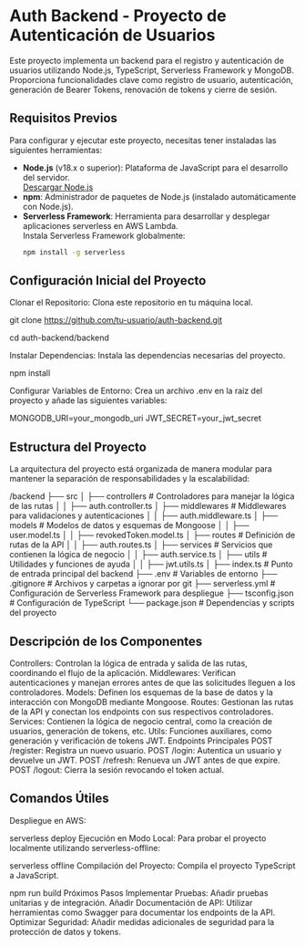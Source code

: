 # **Auth Backend - Proyecto de Autenticación de Usuarios**

Este proyecto implementa un backend para el registro y autenticación de usuarios utilizando Node.js, TypeScript, Serverless Framework y MongoDB. Proporciona funcionalidades clave como registro de usuario, autenticación, generación de Bearer Tokens, renovación de tokens y cierre de sesión.

## **Requisitos Previos**

Para configurar y ejecutar este proyecto, necesitas tener instaladas las siguientes herramientas:

- **Node.js** (v18.x o superior): Plataforma de JavaScript para el desarrollo del servidor.  
  [Descargar Node.js](https://nodejs.org/)
- **npm**: Administrador de paquetes de Node.js (instalado automáticamente con Node.js).
- **Serverless Framework**: Herramienta para desarrollar y desplegar aplicaciones serverless en AWS Lambda.  
  Instala Serverless Framework globalmente:
  ```bash
  npm install -g serverless

## Configuración Inicial del Proyecto
Clonar el Repositorio: Clona este repositorio en tu máquina local.

git clone https://github.com/tu-usuario/auth-backend.git

cd auth-backend/backend

Instalar Dependencias: Instala las dependencias necesarias del proyecto.

npm install

Configurar Variables de Entorno: Crea un archivo .env en la raíz del proyecto y añade las siguientes variables:

MONGODB_URI=your_mongodb_uri
JWT_SECRET=your_jwt_secret

## Estructura del Proyecto 
La arquitectura del proyecto está organizada de manera modular para mantener la separación de responsabilidades y la escalabilidad:

/backend
├── src
│   ├── controllers       # Controladores para manejar la lógica de las rutas
│   │   ├── auth.controller.ts
│   ├── middlewares       # Middlewares para validaciones y autenticaciones
│   │   ├── auth.middleware.ts
│   ├── models            # Modelos de datos y esquemas de Mongoose
│   │   ├── user.model.ts
│   │   ├── revokedToken.model.ts
│   ├── routes            # Definición de rutas de la API
│   │   ├── auth.routes.ts
│   ├── services          # Servicios que contienen la lógica de negocio
│   │   ├── auth.service.ts
│   ├── utils             # Utilidades y funciones de ayuda
│   │   ├── jwt.utils.ts
│   ├── index.ts          # Punto de entrada principal del backend
├── .env                  # Variables de entorno
├── .gitignore            # Archivos y carpetas a ignorar por git
├── serverless.yml        # Configuración de Serverless Framework para despliegue
├── tsconfig.json         # Configuración de TypeScript
└── package.json          # Dependencias y scripts del proyecto
## Descripción de los Componentes

Controllers: Controlan la lógica de entrada y salida de las rutas, coordinando el flujo de la aplicación.
Middlewares: Verifican autenticaciones y manejan errores antes de que las solicitudes lleguen a los controladores.
Models: Definen los esquemas de la base de datos y la interacción con MongoDB mediante Mongoose.
Routes: Gestionan las rutas de la API y conectan los endpoints con sus respectivos controladores.
Services: Contienen la lógica de negocio central, como la creación de usuarios, generación de tokens, etc.
Utils: Funciones auxiliares, como generación y verificación de tokens JWT.
Endpoints Principales
POST /register: Registra un nuevo usuario.
POST /login: Autentica un usuario y devuelve un JWT.
POST /refresh: Renueva un JWT antes de que expire.
POST /logout: Cierra la sesión revocando el token actual.

## Comandos Útiles
Despliegue en AWS:

serverless deploy
Ejecución en Modo Local: Para probar el proyecto localmente utilizando serverless-offline:

serverless offline
Compilación del Proyecto: Compila el proyecto TypeScript a JavaScript.

npm run build
Próximos Pasos
Implementar Pruebas: Añadir pruebas unitarias y de integración.
Añadir Documentación de API: Utilizar herramientas como Swagger para documentar los endpoints de la API.
Optimizar Seguridad: Añadir medidas adicionales de seguridad para la protección de datos y tokens.